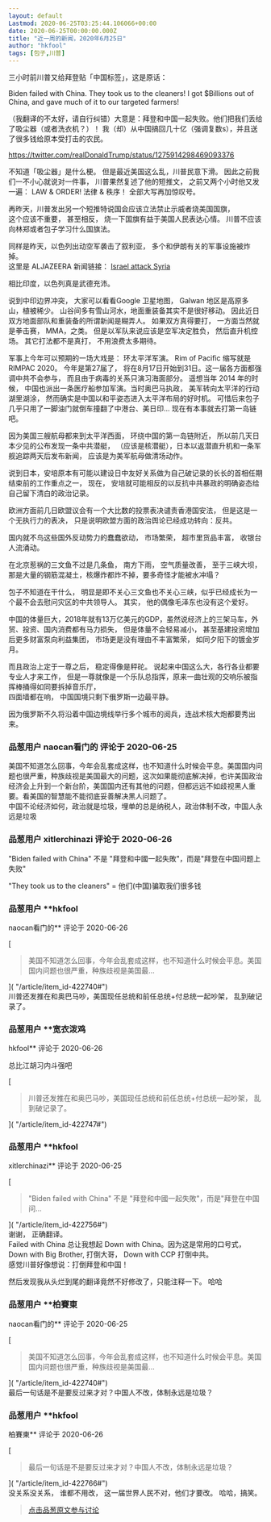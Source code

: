 ```yaml
---
layout: default
Lastmod: 2020-06-25T03:25:44.106066+00:00
date: 2020-06-25T00:00:00.000Z
title: "近一周的新闻，2020年6月25日"
author: "hkfool"
tags: [包子,川普]
---
```


三小时前川普又给拜登贴「中国标签」，这是原话：  
  
Biden failed with China. They took us to the cleaners! I got $Billions out of China, and gave much of it to our targeted farmers!  
  
（我翻译的不太好，请自行纠错）大意是：拜登和中国一起失败。他们把我们丢给了吸尘器（或者洗衣机？）！ 我（却）从中国搞回几十亿（强调复数s），并且送了很多钱给原本受打击的农民。  
  
https://twitter.com/realDonaldTrump/status/1275914298469093376  
  
不知道「吸尘器」是什么梗。 但是最近美国这么乱，川普民意下滑。 因此之前我们一不小心就说对一件事， 川普果然复述了他的短推文， 之前又两个小时他又发一遍： LAW & ORDER! 法律 & 秩序！ 全部大写再加惊叹号。  
  
  
再昨天，川普发出另一个短推特说国会应该立法禁止示威者烧美国国旗，  
这个应该不重要， 甚至相反， 烧一下国旗有益于美国人民表达心情。 川普不应该向林郑或者包子学习什么国旗法。  
  
同样是昨天，以色列出动空军袭击了叙利亚， 多个和伊朗有关的军事设施被炸掉。  
这里是 ALJAZEERA 新闻链接： [Israel attack Syria]( "https://www.aljazeera.com/news/2020/06/syrian-soldiers-killed-israeli-aerial-attacks-state-media-200623202250740.html")  
  
相比印度，以色列真是武德充沛。   
  
说到中印边界冲突， 大家可以看看Google 卫星地图， Galwan 地区是高原多山，植被稀少。 山谷间多有雪山河水，地面重装备其实不是很好移动。 因此近日双方地面部队和重装备的所谓新闻是糊弄人。 如果双方真得要打， 一方面当然就是拳击赛， MMA，之类。 但是以军队来说应该是空军决定胜负， 然后直升机控场。 其它打法都不是真打， 不用浪费太多期待。  
  
军事上今年可以预期的一场大戏是： 环太平洋军演。 Rim of Pacific 缩写就是RIMPAC 2020。 今年是第27届了， 将在8月17日开始到31日。这一届各方面都强调中共不会参与， 而且由于病毒的关系只演习海面部分。 遥想当年 2014 年的时候， 中国也派出一条医疗船参加军演。当时奥巴马执政， 美军转向太平洋的行动湖里湖涂， 然而确实是中国以和平姿态进入太平洋布局的好时机。 可惜后来包子几乎只用了一脚油门就倒车撞翻了中港台、美日印... 现在有本事就去打第一岛链吧。  
  
因为美国三艘航母都来到太平洋西面， 环绕中国的第一岛链附近， 所以前几天日本少见的公布发现一条中共潜艇， （应该是核潜艇），日本以返潜直升机和一条军舰追踪两天后发布新闻， 应该是为美军航母做清场动作。  
  
说到日本，安培原本有可能以建设日中友好关系做为自己破记录的长长的首相任期结束前的工作重点之一， 现在， 安培就可能相反的以反抗中共暴政的明确姿态给自己留下清白的政治记录。  
  
欧洲方面前几日欧盟议会有一个大比数的投票表决谴责香港国安法， 但是这是一个无执行力的表决， 只是说明欧盟方面的政治舆论已经成功转向：反共。  
  
国内就不鸟这些国外反动势力的蠢蠢欲动， 市场繁荣， 超市里货品丰富， 收银台人流涌动。  
  
在北京惹祸的三文鱼不过是几条鱼， 南方下雨， 空气质量改善， 至于三峡大坝， 那是大量的钢筋混凝土，核爆炸都炸不掉，要多奇怪才能被水冲塌？  
  
包子不知道在干什么， 明显是即不关心三文鱼也不关心三峡，似乎已经成长为一个最不会去慰问灾区的中共领导人。 其实， 他的偶像毛泽东也没有这个爱好。  
  
中国的体量巨大，2018年就有13万亿美元的GDP，虽然说经济上的三架马车，外贸、投资、国内消费都有马力损失， 但是体量不会轻易减小， 甚至基建投资增加后更多财富泵向利益集团， 市场更是没有理由不丰富繁荣， 如同夕阳下的镀金岁月。  
  
而且政治上定于一尊之后， 稳定得像是秤砣。 说起来中国这么大，各行各业都要专业人才来工作， 但是一尊就像是一个乐队总指挥，原来一曲壮观的交响乐被指挥棒捅得如同要拆掉音乐厅，  
四面墙都在响， 中国国境只剩下俄罗斯一边最平静。  
  
因为俄罗斯不久将沿着中国边境线举行多个城市的阅兵，连战术核大炮都要秀出来。

            
### 品葱用户 **naocan看门的** 评论于 2020-06-25
        
美国不知道怎么回事，今年会乱套成这样，也不知道什么时候会平息。美国国内问题也很严重，种族歧视是美国最大的问题，这次如果能彻底解决掉，也许美国政治经济会上升到一个新台阶，美国国内还有其他的问题，但都远远不如歧视黑人重要。看美国的智慧能不能彻底妥善解决黑人问题了。  
中国不论经济如何，政治就是垃圾，埋单的总是纳税人，政治体制不改，中国人永远是垃圾
        


            
### 品葱用户 **xitlerchinazi** 评论于 2020-06-26
        
"Biden failed with China" 不是 "拜登和中國一起失敗"，而是"拜登在中国问题上失败"  
  
"They took us to the cleaners" = 他们(中国)骗取我们很多钱
        


            
### 品葱用户 **hkfool 
naocan看门的** 评论于 2020-06-26
        
[

> 美国不知道怎么回事，今年会乱套成这样，也不知道什么时候会平息。美国国内问题也很严重，种族歧视是美国最...

]( "/article/item_id-422740#")  
川普还发推在和奥巴马吵，美国现任总统和前任总统+付总统一起吵架， 乱到破记录了。
        


            
### 品葱用户 **宽衣泼鸡 
hkfool** 评论于 2020-06-26
        
总比江胡习内斗强吧  
  
[

> 川普还发推在和奥巴马吵，美国现任总统和前任总统+付总统一起吵架， 乱到破记录了。

]( "/article/item_id-422747#")
        


            
### 品葱用户 **hkfool 
xitlerchinazi** 评论于 2020-06-25
        
[

> "Biden failed with China" 不是 "拜登和中國一起失敗"，而是"拜登在中国问...

]( "/article/item_id-422756#")  
谢谢， 正确翻译。  
Failed with China 总让我想起 Down with China。因为这是常用的口号式，  
Down with Big Brother, 打倒大哥， Down with CCP 打倒中共。  
感觉川普好像想说：打倒拜登和中国！  
  
然后发现我从头烂到尾的翻译竟然不好修改了，只能注释一下。 哈哈
        


            
### 品葱用户 **柏賽東 
naocan看门的** 评论于 2020-06-25
        
[

> 美国不知道怎么回事，今年会乱套成这样，也不知道什么时候会平息。美国国内问题也很严重，种族歧视是美国最...

]( "/article/item_id-422740#")  
最后一句话是不是要反过来才对？中国人不改，体制永远是垃圾？
        


            
### 品葱用户 **hkfool 
柏賽東** 评论于 2020-06-26
        
[

> 最后一句话是不是要反过来才对？中国人不改，体制永远是垃圾？

]( "/article/item_id-422766#")  
没关系没关系， 谁都不用改， 这一届世界人民不对，他们才要改。 哈哈，搞笑。
        






> [点击品葱原文参与讨论](https://pincong.rocks/article/id-20816__sort_key-agree_count__sort-DESC?warning)

